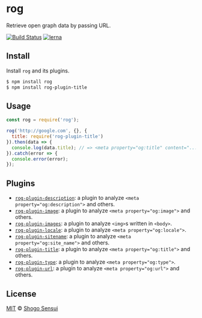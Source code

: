# rog

Retrieve open graph data by passing URL.

[![Build Status](https://travis-ci.org/1000ch/rog.svg?branch=master)](https://travis-ci.org/1000ch/rog)
[![lerna](https://img.shields.io/badge/maintained%20with-lerna-cc00ff.svg)](https://lerna.js.org/)

## Install

Install `rog` and its plugins.

```bash
$ npm install rog
$ npm install rog-plugin-title
```

## Usage

```javascript
const rog = require('rog');

rog('http://google.com', {}, {
  title: require('rog-plugin-title')
}).then(data => {
  console.log(data.title); // => <meta property="og:title" content="...">
}).catch(error => {
  console.error(error);
});
```

## Plugins

- [`rog-plugin-description`](packages/rog-plugin-description): a plugin to analyze `<meta property="og:description">` and others.
- [`rog-plugin-image`](packages/rog-plugin-image): a plugin to analyze `<meta property="og:image">` and others.
- [`rog-plugin-images`](packages/rog-plugin-images): a plugin to analyze `<img>`s written in `<body>`.
- [`rog-plugin-locale`](packages/rog-plugin-locale): a plugin to analyze `<meta property="og:locale">`.
- [`rog-plugin-sitename`](packages/rog-plugin-sitename): a plugin to analyze `<meta property="og:site_name">` and others.
- [`rog-plugin-title`](packages/rog-plugin-title): a plugin to analyze `<meta property="og:title">` and others.
- [`rog-plugin-type`](packages/rog-plugin-type): a plugin to analyze `<meta property="og:type">`.
- [`rog-plugin-url`](packages/rog-plugin-url): a plugin to analyze `<meta property="og:url">` and others.

## License

[MIT](https://1000ch.mit-license.org) © [Shogo Sensui](https://github.com/1000ch)
